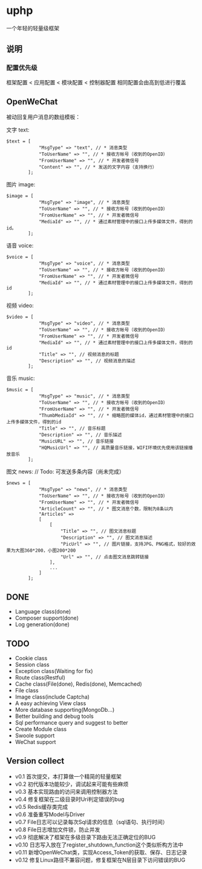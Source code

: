 # uphp 
一个年轻的轻量级框架

## 说明
### 配置优先级
框架配置 < 应用配置 < 模块配置 < 控制器配置
相同配置会由高到低进行覆盖

## OpenWeChat
被动回复用户消息的数组模板：

文字 text:
```
$text = [
            "MsgType" => "text", // * 消息类型
            "ToUserName" => "", // * 接收方帐号（收到的OpenID）
            "FromUserName" => "", // * 开发者微信号
            "Content" => "", // * 发送的文字内容（支持换行）
        ];
```
图片 image:
```
$image = [
            "MsgType" => "image", // * 消息类型
            "ToUserName" => "", // * 接收方帐号（收到的OpenID）
            "FromUserName" => "", // * 开发者微信号
            "MediaId" => "", // * 通过素材管理中的接口上传多媒体文件，得到的id。
        ];
```
语音 voice:
```
$voice = [
            "MsgType" => "voice", // * 消息类型
            "ToUserName" => "", // * 接收方帐号（收到的OpenID）
            "FromUserName" => "", // * 开发者微信号
            "MediaId" => "", // * 通过素材管理中的接口上传多媒体文件，得到的id
        ];
```
视频 video:
```
$video = [
            "MsgType" => "video", // * 消息类型
            "ToUserName" => "", // * 接收方帐号（收到的OpenID）
            "FromUserName" => "", // * 开发者微信号
            "MediaId" => "", // * 通过素材管理中的接口上传多媒体文件，得到的id
            "Title" => "", // 视频消息的标题
            "Description" => "", // 视频消息的描述
        ];
```
音乐 music:
```
$music = [
            "MsgType" => "music", // * 消息类型
            "ToUserName" => "", // * 接收方帐号（收到的OpenID）
            "FromUserName" => "", // * 开发者微信号
            "ThumbMediaId" => "", // * 缩略图的媒体id，通过素材管理中的接口上传多媒体文件，得到的id
            "Title" => "", // 音乐标题
            "Description" => "", // 音乐描述
            "MusicURL" => "", // 音乐链接
            "HQMusicUrl" => "", // 高质量音乐链接，WIFI环境优先使用该链接播放音乐
        ];
```
图文 news: // Todo: 可发送多条内容（尚未完成）
```
$news = [
            "MsgType" => "news", // * 消息类型
            "ToUserName" => "", // * 接收方帐号（收到的OpenID）
            "FromUserName" => "", // * 开发者微信号
            "ArticleCount" => "", // * 图文消息个数，限制为8条以内
            "Articles" =>
            [
                [
                    "Title" => "", // 图文消息标题
                    "Description" => "", // 图文消息描述
                    "PicUrl" => "", // 图片链接，支持JPG、PNG格式，较好的效果为大图360*200，小图200*200
                    "Url" => "", // 点击图文消息跳转链接
                ],
                ...
            ]
        ];
```

## DONE
+ Language class(done)
+ Composer support(done)
+ Log generation(done)

##  TODO
+ Cookie class
+ Session class
+ Exception class(Waiting for fix)
+ Route class(Restful)
+ Cache class(File(done), Redis(done), Memcached)
+ File class
+ Image class(include Captcha)
+ A easy achieving View class
+ More database supporting(MongoDb...)
+ Better building and debug tools
+ Sql performance query and suggest to better
+ Create Module class
+ Swoole support
+ WeChat support


## Version collect
+ v0.1 首次提交，本打算做一个精简的轻量框架
+ v0.2 初代版本功能较少，调试起来可能有些麻烦
+ v0.3 基本实现路由的访问来调用控制器方法
+ v0.4 修复框架在二级目录时Uri判定错误的bug
+ v0.5 Redis缓存类完成
+ v0.6 准备重写Model与Driver
+ v0.7 File日志可以记录每次Sql请求的信息（sql语句、执行时间）
+ v0.8 File日志增加文件锁，防止并发
+ v0.9 彻底解决了框架在多级目录下路由无法正确定位的BUG
+ v0.10 日志写入放在了register_shutdown_function这个类似析构方法中
+ v0.11 新增OpenWeChat类，实现Access_Token的获取、保存、日志记录
+ v0.12 修复Linux路径不兼容问题，修复框架在N层目录下访问错误的BUG
